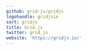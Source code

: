 ```yaml
---
github: grid-js/gridjs
logohandle: gridjsio
sort: gridjs
title: Grid.js
twitter: grid_js
website: 'https://gridjs.io/'
---
```

